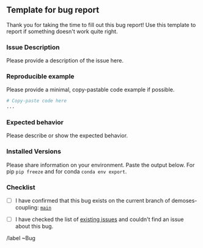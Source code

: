 ## Template for bug report

Thank you for taking the time to fill out this bug report!
Use this template to report if something doesn't work quite right.

### Issue Description
Please provide a description of the issue here.


### Reproducible example
Please provide a minimal, copy-pastable code example if possible.
``` python
# Copy-paste code here
...

```

### Expected behavior
Please describe or show the expected behavior.


### Installed Versions
Please share information on your environment. 
Paste the output below.  For pip `pip freeze` and for conda `conda env export`.


### Checklist

- [ ] I have confirmed that this bug exists on the current branch of demoses-coupling:
      [`main`](https://gitlab.tudelft.nl/demoses/cronian/-/tree/main)
- [ ] I have checked the list of [existing issues](https://gitlab.tudelft.nl/demoses/cronian/-/issues) and couldn't find an issue about this bug.


/label ~Bug